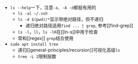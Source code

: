 - `ls --help`一下，注意`-a, -A -d`都挺有用的
  - `ls -al ~/.ssh`
  - `ls -d $(pwd)/*`显示带绝对路径，但不递归
    - 递归绝对路径适用`find ... | grep`, 参考[[find-grep]]
  - `ls -l`，`ll`，`ls -lR`在[[ln-s]]中用于检查
  - 常和[[regex]] `grep`结合使用
- `sudo apt install tree`
  - 递归[[general-principles/recursion]]可视化高级`ls`
  - `tree -L 2`限制层数